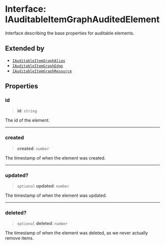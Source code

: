 # Interface: IAuditableItemGraphAuditedElement

Interface describing the base properties for auditable elements.

## Extended by

- [`IAuditableItemGraphAlias`](IAuditableItemGraphAlias.md)
- [`IAuditableItemGraphEdge`](IAuditableItemGraphEdge.md)
- [`IAuditableItemGraphResource`](IAuditableItemGraphResource.md)

## Properties

### id

> **id**: `string`

The id of the element.

***

### created

> **created**: `number`

The timestamp of when the element was created.

***

### updated?

> `optional` **updated**: `number`

The timestamp of when the element was updated.

***

### deleted?

> `optional` **deleted**: `number`

The timestamp of when the element was deleted, as we never actually remove items.
